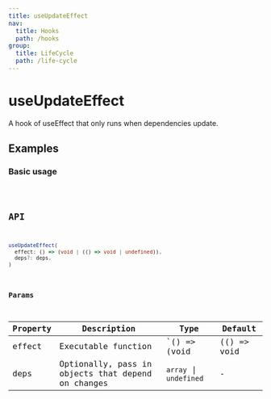 ```yaml
---
title: useUpdateEffect
nav:
  title: Hooks
  path: /hooks
group:
  title: LifeCycle
  path: /life-cycle
---
```


# useUpdateEffect

A hook of useEffect that only runs when dependencies update.

## Examples

### Basic usage

<code src="./demo/demo1.tsx" />

## API

```typescript
useUpdateEffect(
  effect: () => (void | (() => void | undefined)),
  deps?: deps,
)
```

### Params

| Property | Description                                        | Type                                      | Default |
|----------|----------------------------------------------------|-------------------------------------------|---------|
| effect   | Executable function                                | `() => (void | (() => void | undefined))` | -       |
| deps     | Optionally, pass in objects that depend on changes |   `array` \| `undefined`                 | -       |

